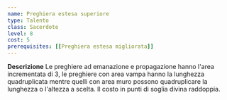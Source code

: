 ```yaml
---
name: Preghiera estesa superiore
type: Talento
class: Sacerdote
level: 8
cost: 5
prerequisites: [[Preghiera estesa migliorata]]
---
```


**Descrizione**
Le preghiere ad emanazione e propagazione hanno l'area incrementata di 3, le
preghiere con area vampa hanno la lunghezza quadruplicata mentre quelli con area
muro possono quadruplicare la lunghezza o l'altezza a scelta. Il costo in punti
di soglia divina raddoppia.